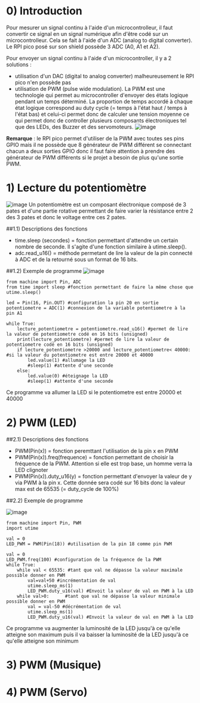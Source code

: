 # 0) Introduction
Pour mesurer un signal continu à l'aide d'un microcontrolleur, il faut convertir ce signal en un signal numérique afin d'être codé sur un microcontrolleur. Cela se fait à l'aide d'un ADC (analog to digital converter). Le RPI pico posé sur son shield possède 3 ADC (A0, A1 et A2).

Pour envoyer un signal continu à l'aide d'un microcontroller, il y a 2 solutions :

   - utilisation d'un DAC (digital to analog converter) malheureusement le RPI pico n'en possède pas
   - utilisation de PWM (pulse wide modulation). La PWM est une technologie qui permet au microcontroller d'envoyer des états logique pendant un temps déterminé. La proportion de temps accordé à chaque état logique correspond au duty cycle (= temps à l'état haut / temps à l'état bas) et celui-ci permet donc de calculer une tension moyenne ce qui permet donc de controller plusieurs composants électroniques tel que des LEDs, des Buzzer et des servomoteurs.
![image](https://user-images.githubusercontent.com/124899641/222868211-d61d8278-fc70-4cc0-9c4e-6db3e5acb518.png)

**Remarque** : le RPI pico permet d'utiliser de la PWM avec toutes ses pins GPIO mais il ne possède que 8 générateur de PWM différent se connectant chacun a deux sorties GPIO donc il faut faire attention à prendre des générateur de PWM différents si le projet a besoin de plus qu'une sortie PWM.
# 1) Lecture du potentiomètre
![image](https://user-images.githubusercontent.com/124899641/222856410-1c7761af-a26f-4241-abb2-067206f23fc0.png)
Un potentiomètre est un composant électronique composé de 3 pates et d'une partie rotative permettant de faire varier la résistance entre 2 des 3 pates et donc le voltage entre ces 2 pates. 

##1.1) Descriptions des fonctions
- time.sleep (secondes) = fonction permettant d'attendre un certain nombre de seconde. Il s'agite d'une fonction similaire à utime.sleep(). 
- adc.read_u16() = méthode permetant de lire la valeur de la pin connecté à ADC et de la retourné sous un format de 16 bits.

##1.2) Exemple de programme
![image](https://user-images.githubusercontent.com/124899641/222863779-4a0d5503-7486-4066-93d0-d8b3c17b95fe.png)

```
from machine import Pin, ADC
from time import sleep #fonction permettant de faire la même chose que utime.sleep()

led = Pin(16, Pin.OUT) #configuration la pin 20 en sortie
potentiometre = ADC(1) #connexion de la variable potentiometre à la pin A1

while True:
    lecture_potentiometre = potentiometre.read_u16() #permet de lire la valeur de potentiometre codé en 16 bits (unsigned)
    print(lecture_potentiometre) #permet de lire la valeur de potentiometre codé en 16 bits (unsigned)
    if lecture_potentiometre >20000 and lecture_potentiometre< 40000: #si la valeur du potentiometre est entre 20000 et 40000
        led.value(1) #allumage la LED
        #sleep(1) #attente d'une seconde
    else:
        led.value(0) #éteignage la LED
        #sleep(1) #attente d'une seconde
```
   Ce programme va allumer la LED si le potentiometre est entre 20000 et 40000

# 2) PWM (LED)

   ##2.1) Descriptions des fonctions
   - PWM(Pin(x)) = fonction peremttant l'utilisation de la pin x en PWM
   - PWM(Pin(x)).freq(frequence) = fonction permettant de choisir la fréquence de la PWM. Attention si elle est trop base, un homme verra la LED clignoter
   - PWM(Pin(x)).duty_u16(y) = fonction permettant d'envoyer la valeur de y via PWM à la pin x. Cette donnée sera codé sur 16 bits donc la valeur max est de 65535 (= duty_cycle de 100%)
   
   ##2.2) Exemple de programme
   
   ![image](https://user-images.githubusercontent.com/124899641/222870518-0631ca80-cc50-4880-8ec2-3194dd95edce.png)

   ```
   from machine import Pin, PWM
   import utime

   val = 0
   LED_PWM = PWM(Pin(18)) #utilisation de la pin 18 comme pin PWM

   val = 0
   LED_PWM.freq(100) #configuration de la fréquence de la PWM
   while True:
       while val < 65535: #tant que val ne dépasse la valeur maximale possible donner en PWM
           val=val+50 #incrémentation de val
           utime.sleep_ms(1)
           LED_PWM.duty_u16(val) #Envoit la valeur de val en PWM à la LED
       while val>0:      #tant que val ne dépasse la valeur minimale possible donner en PWM
           val = val-50 #décrémentation de val
           utime.sleep_ms(1)
           LED_PWM.duty_u16(val) #Envoit la valeur de val en PWM à la LED
  ```
  Ce programme va augmenter la luminosité de la LED jusqu'à ce qu'elle atteigne son maximum puis il va baisser la luminosité de la LED jusqu'à ce qu'elle atteigne son minimum
# 3) PWM (Musique)

# 4) PWM (Servo)
